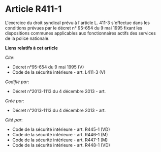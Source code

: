 # Article R411-1

L'exercice du droit syndical prévu à l'article L. 411-3 s'effectue dans les conditions prévues par le décret n° 95-654 du 9
mai 1995 fixant les dispositions communes applicables aux fonctionnaires actifs des services de la police nationale.

**Liens relatifs à cet article**

_Cite_:

  - Décret n°95-654 du 9 mai 1995 (V)
  - Code de la sécurité intérieure - art. L411-3 (V)

_Codifié par_:

  - Décret n°2013-1113 du 4 décembre 2013 - art.

_Créé par_:

  - Décret n°2013-1113 du 4 décembre 2013 - art.

_Cité par_:

  - Code de la sécurité intérieure - art. R445-1 (VD)
  - Code de la sécurité intérieure - art. R446-1 (M)
  - Code de la sécurité intérieure - art. R447-1 (M)
  - Code de la sécurité intérieure - art. R448-1 (VD)
